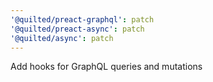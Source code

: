 ```yaml
---
'@quilted/preact-graphql': patch
'@quilted/preact-async': patch
'@quilted/async': patch
---
```


Add hooks for GraphQL queries and mutations
